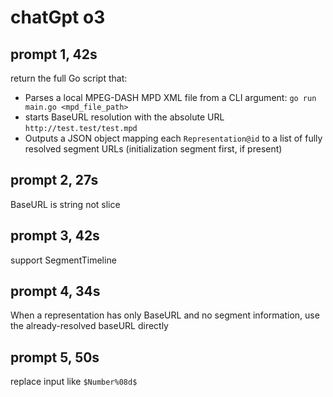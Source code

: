 # chatGpt o3

## prompt 1, 42s

return the full Go script that:

- Parses a local MPEG-DASH MPD XML file from a CLI argument: `go run main.go <mpd_file_path>`
- starts BaseURL resolution with the absolute URL `http://test.test/test.mpd`
- Outputs a JSON object mapping each `Representation@id` to a list of fully resolved segment URLs (initialization segment first, if present)

## prompt 2, 27s

BaseURL is string not slice

## prompt 3, 42s

support SegmentTimeline

## prompt 4, 34s

When a representation has only BaseURL and no segment information, use the
already-resolved baseURL directly

## prompt 5, 50s

replace input like `$Number%08d$`

